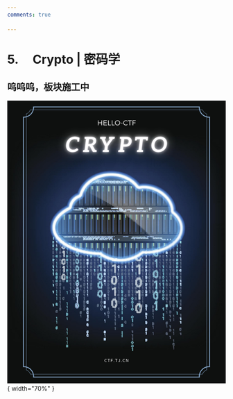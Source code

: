 ```yaml
---
comments: true

---
```


# 5. &nbsp; &nbsp; Crypto | 密码学

## 呜呜呜，板块施工中

<div class="center-table" markdown>

![前言](../assets/covers/Crypto.png){ width="70%" }

</div>